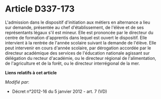 # Article D337-173

L'admission dans le dispositif d'initiation aux métiers en alternance a lieu sur demande, présentée au chef d'établissement,
de l'élève et de ses représentants légaux s'il est mineur. Elle est prononcée par le directeur du centre de formation
d'apprentis dans lequel est ouvert le dispositif. Elle intervient à la rentrée de l'année scolaire suivant la demande de
l'élève. Elle peut intervenir en cours d'année scolaire, par dérogation accordée par               le directeur académique
des services de l'éducation nationale agissant sur délégation du recteur d'académie, ou le directeur régional de
l'alimentation, de l'agriculture et de la forêt, ou le directeur interrégional de la mer.

**Liens relatifs à cet article**

_Modifié par_:

  - Décret n°2012-16 du 5 janvier 2012 - art. 7 (VD)
